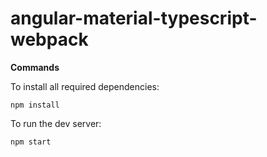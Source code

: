 # angular-material-typescript-webpack

**Commands**

To install all required dependencies:

`npm install`

To run the dev server:

`npm start` 
